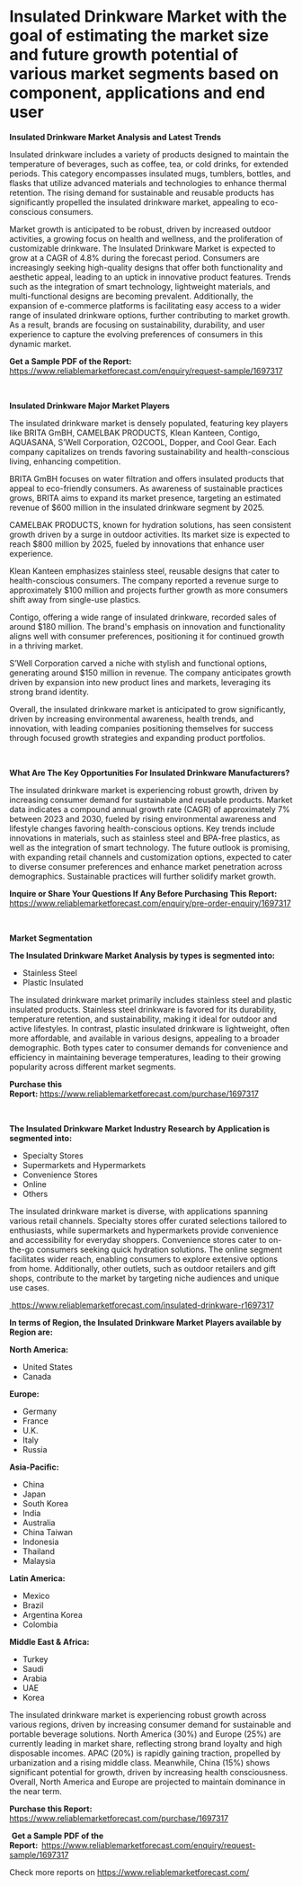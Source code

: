 <p><h1>Insulated Drinkware Market with the goal of estimating the market size and future growth potential of various market segments based on component, applications and end user</h1></p><p><strong>Insulated Drinkware Market Analysis and Latest Trends</strong></p>
<p><p>Insulated drinkware includes a variety of products designed to maintain the temperature of beverages, such as coffee, tea, or cold drinks, for extended periods. This category encompasses insulated mugs, tumblers, bottles, and flasks that utilize advanced materials and technologies to enhance thermal retention. The rising demand for sustainable and reusable products has significantly propelled the insulated drinkware market, appealing to eco-conscious consumers.</p><p>Market growth is anticipated to be robust, driven by increased outdoor activities, a growing focus on health and wellness, and the proliferation of customizable drinkware. The Insulated Drinkware Market is expected to grow at a CAGR of 4.8% during the forecast period. Consumers are increasingly seeking high-quality designs that offer both functionality and aesthetic appeal, leading to an uptick in innovative product features. Trends such as the integration of smart technology, lightweight materials, and multi-functional designs are becoming prevalent. Additionally, the expansion of e-commerce platforms is facilitating easy access to a wider range of insulated drinkware options, further contributing to market growth. As a result, brands are focusing on sustainability, durability, and user experience to capture the evolving preferences of consumers in this dynamic market.</p></p>
<p><strong>Get a Sample PDF of the Report:&nbsp;</strong> <a href="https://www.reliablemarketforecast.com/enquiry/request-sample/1697317?utm_campaign=2247&utm_medium=2&utm_source=Github&utm_content=ia&utm_term=06022025&utm_id=insulated-drinkware">https://www.reliablemarketforecast.com/enquiry/request-sample/1697317</a></p>
<p>&nbsp;</p>
<p><strong>Insulated Drinkware Major Market Players</strong></p>
<p><p>The insulated drinkware market is densely populated, featuring key players like BRITA GmBH, CAMELBAK PRODUCTS, Klean Kanteen, Contigo, AQUASANA, S’Well Corporation, O2COOL, Dopper, and Cool Gear. Each company capitalizes on trends favoring sustainability and health-conscious living, enhancing competition.</p><p>BRITA GmBH focuses on water filtration and offers insulated products that appeal to eco-friendly consumers. As awareness of sustainable practices grows, BRITA aims to expand its market presence, targeting an estimated revenue of $600 million in the insulated drinkware segment by 2025.</p><p>CAMELBAK PRODUCTS, known for hydration solutions, has seen consistent growth driven by a surge in outdoor activities. Its market size is expected to reach $800 million by 2025, fueled by innovations that enhance user experience. </p><p>Klean Kanteen emphasizes stainless steel, reusable designs that cater to health-conscious consumers. The company reported a revenue surge to approximately $100 million and projects further growth as more consumers shift away from single-use plastics.</p><p>Contigo, offering a wide range of insulated drinkware, recorded sales of around $180 million. The brand's emphasis on innovation and functionality aligns well with consumer preferences, positioning it for continued growth in a thriving market.</p><p>S’Well Corporation carved a niche with stylish and functional options, generating around $150 million in revenue. The company anticipates growth driven by expansion into new product lines and markets, leveraging its strong brand identity.</p><p>Overall, the insulated drinkware market is anticipated to grow significantly, driven by increasing environmental awareness, health trends, and innovation, with leading companies positioning themselves for success through focused growth strategies and expanding product portfolios.</p></p>
<p>&nbsp;</p>
<p><strong>What Are The Key Opportunities For Insulated Drinkware Manufacturers?</strong></p>
<p><p>The insulated drinkware market is experiencing robust growth, driven by increasing consumer demand for sustainable and reusable products. Market data indicates a compound annual growth rate (CAGR) of approximately 7% between 2023 and 2030, fueled by rising environmental awareness and lifestyle changes favoring health-conscious options. Key trends include innovations in materials, such as stainless steel and BPA-free plastics, as well as the integration of smart technology. The future outlook is promising, with expanding retail channels and customization options, expected to cater to diverse consumer preferences and enhance market penetration across demographics. Sustainable practices will further solidify market growth.</p></p>
<p><strong>Inquire or Share Your Questions If Any Before Purchasing This Report:</strong> <a href="https://www.reliablemarketforecast.com/enquiry/pre-order-enquiry/1697317?utm_campaign=2247&utm_medium=2&utm_source=Github&utm_content=ia&utm_term=06022025&utm_id=insulated-drinkware">https://www.reliablemarketforecast.com/enquiry/pre-order-enquiry/1697317</a></p>
<p>&nbsp;</p>
<p><strong>Market Segmentation</strong></p>
<p><strong>The Insulated Drinkware Market Analysis by types is segmented into:</strong></p>
<p><ul><li>Stainless Steel</li><li>Plastic Insulated</li></ul></p>
<p><p>The insulated drinkware market primarily includes stainless steel and plastic insulated products. Stainless steel drinkware is favored for its durability, temperature retention, and sustainability, making it ideal for outdoor and active lifestyles. In contrast, plastic insulated drinkware is lightweight, often more affordable, and available in various designs, appealing to a broader demographic. Both types cater to consumer demands for convenience and efficiency in maintaining beverage temperatures, leading to their growing popularity across different market segments.</p></p>
<p><strong>Purchase this Report:&nbsp;</strong><a href="https://www.reliablemarketforecast.com/purchase/1697317?utm_campaign=2247&utm_medium=2&utm_source=Github&utm_content=ia&utm_term=06022025&utm_id=insulated-drinkware">https://www.reliablemarketforecast.com/purchase/1697317</a></p>
<p>&nbsp;</p>
<p><strong>The Insulated Drinkware Market Industry Research by Application is segmented into:</strong></p>
<p><ul><li>Specialty Stores</li><li>Supermarkets and Hypermarkets</li><li>Convenience Stores</li><li>Online</li><li>Others</li></ul></p>
<p><p>The insulated drinkware market is diverse, with applications spanning various retail channels. Specialty stores offer curated selections tailored to enthusiasts, while supermarkets and hypermarkets provide convenience and accessibility for everyday shoppers. Convenience stores cater to on-the-go consumers seeking quick hydration solutions. The online segment facilitates wider reach, enabling consumers to explore extensive options from home. Additionally, other outlets, such as outdoor retailers and gift shops, contribute to the market by targeting niche audiences and unique use cases.</p></p>
<p><a href="https://www.reliablemarketforecast.com/insulated-drinkware-r1697317?utm_campaign=2247&utm_medium=2&utm_source=Github&utm_content=ia&utm_term=06022025&utm_id=insulated-drinkware">&nbsp;https://www.reliablemarketforecast.com/insulated-drinkware-r1697317</a></p>
<p><strong>In terms of Region, the Insulated Drinkware Market Players available by Region are:</strong></p>
<p>
    <p> <strong> North America: </strong>
        <ul>
            <li>United States</li>
            <li>Canada</li>
        </ul>
        </p> 
    <p> <strong> Europe: </strong>
        <ul>
            <li>Germany</li>
            <li>France</li>
            <li>U.K.</li>
            <li>Italy</li>
            <li>Russia</li>
        </ul>
        </p> 
    <p> <strong> Asia-Pacific: </strong>
        <ul>
            <li>China</li>
            <li>Japan</li>
            <li>South Korea</li>
            <li>India</li>
            <li>Australia</li>
            <li>China Taiwan</li>
            <li>Indonesia</li>
            <li>Thailand</li>
            <li>Malaysia</li>
        </ul>
        </p> 
    <p> <strong> Latin America: </strong>
        <ul>
            <li>Mexico</li>
            <li>Brazil</li>
            <li>Argentina Korea</li>
            <li>Colombia</li>
        </ul>
        </p> 
    <p> <strong> Middle East & Africa: </strong>
        <ul>
            <li>Turkey</li>
            <li>Saudi</li>
            <li>Arabia</li>
            <li>UAE</li>
            <li>Korea</li>
        </ul>
    </p>
    </p>
<p><p>The insulated drinkware market is experiencing robust growth across various regions, driven by increasing consumer demand for sustainable and portable beverage solutions. North America (30%) and Europe (25%) are currently leading in market share, reflecting strong brand loyalty and high disposable incomes. APAC (20%) is rapidly gaining traction, propelled by urbanization and a rising middle class. Meanwhile, China (15%) shows significant potential for growth, driven by increasing health consciousness. Overall, North America and Europe are projected to maintain dominance in the near term.</p></p>
<p><strong>Purchase this Report: </strong><a href="https://www.reliablemarketforecast.com/purchase/1697317?utm_campaign=2247&utm_medium=2&utm_source=Github&utm_content=ia&utm_term=06022025&utm_id=insulated-drinkware">https://www.reliablemarketforecast.com/purchase/1697317</a></p>
<p>&nbsp;<strong>Get a Sample PDF of the Report:&nbsp;&nbsp;</strong><a href="https://www.reliablemarketforecast.com/enquiry/request-sample/1697317?utm_campaign=2247&utm_medium=2&utm_source=Github&utm_content=ia&utm_term=06022025&utm_id=insulated-drinkware">https://www.reliablemarketforecast.com/enquiry/request-sample/1697317</a></p>
<p><strong></strong></p>
<p>Check more reports on <a href="https://www.reliablemarketforecast.com/?utm_campaign=2247&utm_medium=2&utm_source=Github&utm_content=ia&utm_term=06022025&utm_id=insulated-drinkware">https://www.reliablemarketforecast.com/</a></p>